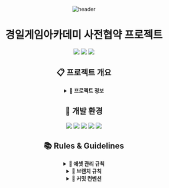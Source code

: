<div align="center">

![header](https://capsule-render.vercel.app/api?type=transparent&color=39FF14&height=150&section=header&text=Project_Salon&fontSize=50&animation=fadeIn&fontColor=39FF14&desc=KGA%20Team%20Pre-Contract%20Project%20Repository&descSize=25&descAlignY=75)

# 경일게임아카데미 사전협약 프로젝트

<p align="center">
  <img src="https://img.shields.io/badge/Unity-000000?style=for-the-badge&logo=unity&logoColor=white"/>
  <img src="https://img.shields.io/badge/Team_Project-FF4154?style=for-the-badge&logo=git&logoColor=white"/>
  <img src="https://img.shields.io/badge/Game_Development-4B32C3?style=for-the-badge&logo=gamemaker&logoColor=white"/>
</p>

## 📋 프로젝트 개요

<details>
<summary><b>📌 프로젝트 정보</b></summary>
<div align="center">

━━━━━━━━━━━━━━━━━━━━━━

### 🎮 게임 장르

#### • 멀티 소셜 게임

━━━━━━━━━━━━━━━━━━━━━━

### 👥 개발 인원

#### • 프로그래머
  4명의 프로그래머가 개발 진행

#### • 기획자
  4명의 기획자가 기획 진행

━━━━━━━━━━━━━━━━━━━━━━

</div>
</details>

## 🔧 개발 환경
<p align="center">
  <img src="https://img.shields.io/badge/Unity_2022.3.2f1-000000?style=for-the-badge&logo=unity&logoColor=white"/>
  <img src="https://img.shields.io/badge/Visual_Studio-5C2D91?style=for-the-badge&logo=v&logoColor=white"/>
  <img src="https://img.shields.io/badge/VS_Code-007ACC?style=for-the-badge&logo=v&logoColor=white"/>
  <img src="https://img.shields.io/badge/Git-F05032?style=for-the-badge&logo=git&logoColor=white"/>
  <img src="https://img.shields.io/badge/Fork-0052CC?style=for-the-badge&logo=gitkraken&logoColor=white"/>
</p>

## 📚 Rules & Guidelines

<details>
<summary><b>📁 에셋 관리 규칙</b></summary>
<div align="center">

### ⚙️ 에셋 관리 규칙
━━━━━━━━━━━━━━━━━━━━━━

#### • 외부 에셋 설치
  구글 드라이브의 External 압축파일을 Asset 폴더 내 설치  
  에셋 스토어 패키지는 반드시 팀장과 상의 후 설치  

━━━━━━━━━━━━━━━━━━━━━━

#### • 신규 에셋 추가
  External 폴더에 임포트 후 압축하여 드라이브 업로드  
  파일명: `External_MMDD_HHMM` (예: External_1227_1800)  
  추가된 에셋 정보를 팀 디스코드에 공유  

━━━━━━━━━━━━━━━━━━━━━━

#### • 에셋 네이밍 규칙
  영문 사용 (한글 사용 금지)  
  띄어쓰기 대신 카멜케이스 사용  
  프리팹: `Pref_기능명`  
  머티리얼: `Mat_용도명`  
  텍스처: `Tex_용도명`  

━━━━━━━━━━━━━━━━━━━━━━

</div>
</details>

<details>
<summary><b>📝 브랜치 규칙</b></summary>
<div align="center">

### 🌿 브랜치 관리
━━━━━━━━━━━━━━━━━━━━━━

#### • `main` 브랜치
  팀장(최현성) 관리  
  안정적인 빌드 버전만 유지  
  직접 커밋 금지  

━━━━━━━━━━━━━━━━━━━━━━

#### • `designers` 브랜치
  기획팀 전용 작업 공간  
  기획 문서 및 리소스 관리  
  머지 시 반드시 Pull Request 사용  

━━━━━━━━━━━━━━━━━━━━━━

#### • `Dev_'개인이름'` 브랜치
  개발자 개인 작업 공간  
  작업 완료 후 main에 PR 요청  

━━━━━━━━━━━━━━━━━━━━━━

### 🔄 Pull Request 규칙
#### • PR 생성 시 필수 정보
  작업 내용 상세 기술  
  관련 이슈 번호 태그

━━━━━━━━━━━━━━━━━━━━━━

</div>
</details>

<details>
<summary><b>💬 커밋 컨벤션</b></summary>
<div align="center">

### 📝 커밋 메시지 구조
━━━━━━━━━━━━━━━━━━━━━━

#### • 기본 구조
**[Type]**
feat

**[Subject]**
실시간 채팅 시스템 구현

**[Body]**
• 1:1 채팅방 생성 및 관리 기능
• 이모티콘 시스템 통합
• 채팅 히스토리 저장 구현
• 실시간 메시지 알림 기능 추가

**[Footer]**
Closes #128
Related to #125, #126

━━━━━━━━━━━━━━━━━━━━━━

</div>
</details>

</div>
